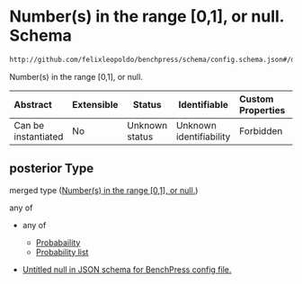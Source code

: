 # Number(s) in the range \[0,1], or null. Schema

```txt
http://github.com/felixleopoldo/benchpress/schema/config.schema.json#/definitions/itsearch/properties/optional/properties/posterior
```

Number(s) in the range [0,1], or null.


| Abstract            | Extensible | Status         | Identifiable            | Custom Properties | Additional Properties | Access Restrictions | Defined In                                                                  |
| :------------------ | ---------- | -------------- | ----------------------- | :---------------- | --------------------- | ------------------- | --------------------------------------------------------------------------- |
| Can be instantiated | No         | Unknown status | Unknown identifiability | Forbidden         | Allowed               | none                | [config.schema.json\*](../../out/config.schema.json "open original schema") |

## posterior Type

merged type ([Number(s) in the range \[0,1\], or null.](config-definitions-iterative-search-paramter-setting-properties-parameters-for-itsearch-properties-numbers-in-the-range-01-or-null.md))

any of

-   any of

    -   [Probabaility](config-definitions-numbers-in-the-range-01-anyof-probabaility.md "check type definition")
    -   [Probability list](config-definitions-numbers-in-the-range-01-anyof-probability-list.md "check type definition")
-   [Untitled null in JSON schema for BenchPress config file.](config-definitions-numbers-in-the-range-01-or-null-anyof-1.md "check type definition")
